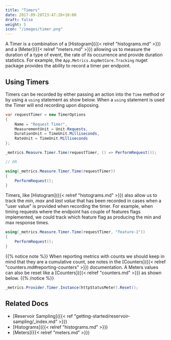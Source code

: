 ```yaml
---
title: "Timers"
date: 2017-09-28T23:47:20+10:00
draft: false
weight: 5
icon: "/images/timer.png"
---
```


A Timer is a combination of a [Histogram]({{< relref "histograms.md" >}}) and a [Meter]({{< relref "meters.md" >}}) allowing us to measure the duration of a type of event, the rate of its occurrence and provide duration statistics. For example, the `App.Metrics.AspNetCore.Tracking` nuget package provides the ability to record a timer per endpoint.

## Using Timers

Timers can be recorded by either passing an action into the `Time` method or by using a `using` statement as show below. When a `using` statement is used the Timer will end recording upon disposing.

```csharp
var requestTimer = new TimerOptions
{
    Name = "Request Timer",
    MeasurementUnit = Unit.Requests,
    DurationUnit = TimeUnit.Milliseconds,
    RateUnit = TimeUnit.Milliseconds
};

_metrics.Measure.Timer.Time(requestTimer, () => PerformRequest());

// OR

using(_metrics.Measure.Timer.Time(requestTimer))
{
    PerformRequest();
}
```

Timers, like [Histogram]({{< relref "histograms.md" >}}) also allow us to track the *min*, *max* and *last value* that has been recorded in cases when a "user value" is provided when recording the timer. For example, when timing requests where the endpoint has couple of features flags implemented, we could track which feature flag as producing the min and max response times.

```csharp
using(_metrics.Measure.Timer.Time(requestTimer, "feature-1"))
{
    PerformRequest();
}
```

{{% notice note %}}
When reporting metrics with counts we should keep in mind that they are a cumulative count, see notes in the  [Counters]({{< relref "counters.md#reporting-counters" >}}) documentation. A Meters values can also be reset like a [Counters]({{< relref "counters.md" >}})  as shown below.
{{% /notice %}}

```csharp
_metrics.Provider.Timer.Instance(httpStatusMeter).Reset();
```

## Related Docs

- [Reservoir Sampling]({{< ref "getting-started/reservoir-sampling/_index.md" >}})
- [Histograms]({{< relref "histograms.md" >}})
- [Meters]({{< relref "meters.md" >}})